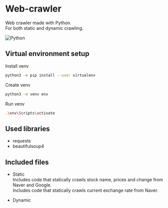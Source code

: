 # Web-crawler

Web crawler made with Python.  
For both static and dynamic crawling.  

![Python](https://img.shields.io/badge/python-3670A0?style=for-the-badge&logo=python&logoColor=ffdd54)

## Virtual environment setup

Install venv

```sh
python3 -m pip install --user virtualenv
```

Create venv

```sh
python3 -m venv env
```

Run venv

```sh
.\env\Scripts\activate
```

## Used libraries

- requests
- beautifulsoup4

## Included files

- Static  
Includes code that statically crawls stock name, prices and change from Naver and Google.  
Includes code that statically crawls current exchange rate from Naver.

- Dynamic
